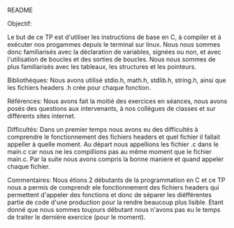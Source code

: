README

Objectif: 

Le but de ce TP est d'utiliser les instructions de base en C,
à compiler et à exécuter nos progammes depuis le terminal sur linux.
Nous nous sommes donc familiarisés avec la déclaration de variables,
signées ou non, et avec l'utilisation de boucles et des sorties de boucles.
Nous nous sommes de plus familiarisés avec les tableaux, les structures et les pointeurs.




Bibliothèques: Nous avons utilisé stdio.h, math.h, stdlib.h, string.h, ainsi que les fichiers headers .h crée pour chaque fonction. 

Références: Nous avons fait la moitié des exercices en séances, nous avons posés des questions aux intervenants, à nos collègues de classes et sur différents sites internet.

Difficultés: Dans un premier temps nous avons eu des difficultés à comprendre le fonctionnement des fichiers headers et quel fichier il fallait appeller à quelle moment. Au départ nous appellions les fichier .c dans le main.c car nous ne les compillions pas au même moment que le fichier main.c. Par la suite nous avons compris la bonne maniere et quand appeler chaque fichier.


Commentaires: Nous étions 2 débutants de la programmation en C et ce TP nous a permis de comprendr ele fonctionnement des fichiers headers qui permettent d'appeler des fonctions et donc de séparer les diéfférentes partie de code d'une production pour la rendre beaucoup plus lisible. 
Etant donné que nous sommes toujours débutant nous n'avons pas eu le temps de traiter le dernière exercice (pour le moment).
